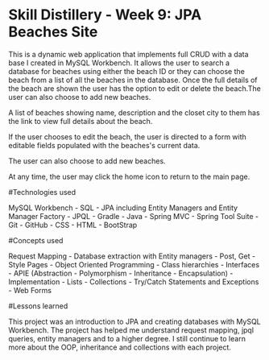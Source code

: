 # Skill Distillery - Week 9: JPA Beaches Site

This is a dynamic web application that implements full CRUD with a data base I created in MySQL Workbench. It allows the user to search a database for beaches using either the beach ID or they can choose the beach from a list of all the beaches in the database. Once the full details of the beach are shown the user has the option to edit or delete the beach.The user can also choose to add new beaches.

A list of beaches showing name, description and the closet city to them has the link to view full details about the beach.

If the user chooses to edit the beach, the user is directed to a form with editable fields populated with the beaches's current data. 

The user can also choose to add new beaches.

At any time, the user may click the home icon to return to the main page.

#Technologies used

MySQL Workbench - SQL - JPA including Entity Managers and Entity Manager Factory - JPQL - Gradle - Java - Spring MVC - Spring Tool Suite - Git - GitHub - CSS - HTML - BootStrap

#Concepts used

Request Mapping - Database extraction with Entity managers - Post, Get - Style Pages - Object Oriented Programming - Class hierarchies - Interfaces - APIE (Abstraction - Polymorphism - Inheritance - Encapsulation) - Implementation - Lists - Collections - Try/Catch Statements and Exceptions - Web Forms

#Lessons learned

This project was an introduction to JPA and creating databases with MySQL Workbench. The project has helped me understand request mapping, jpql queries, entity managers and to a higher degree. I still continue to learn more about the OOP, inheritance and collections with each project.
